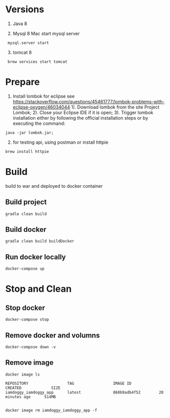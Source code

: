 # Versions
1. Java 8

2. Mysql 8
Mac start mysql server
```
 mysql.server start
```

3. tomcat 8
```
 brew services start tomcat
```

# Prepare

1. Install lombok for eclipse see https://stackoverflow.com/questions/45461777/lombok-problems-with-eclipse-oxygen/46034044
1). Download lombok from the site Project Lombok;
2). Close your Eclipse IDE if it is open;
3). Trigger lombok installation either by following the official installation steps or by executing the command: 
```
java -jar lombok.jar;
```

2. for testing api, using postman or install httpie
```
brew install httpie
```


# Build
build to war and deployed to docker container

## Build project 
```
gradle clean build
```

## Build docker 
```
gradle clean build buildDocker
```

## Run docker locally
```
docker-compose up
```

# Stop and Clean

## Stop docker 
```
docker-compose stop
```

## Remove docker and volumns
```
docker-compose down -v
```

## Remove image
```
docker image ls

REPOSITORY                 TAG                 IMAGE ID            CREATED             SIZE
iamdoggy_iamdoggy_app      latest              868b9adb4f52        20 minutes ago      514MB


docker image rm iamdoggy_iamdoggy_app -f
```




